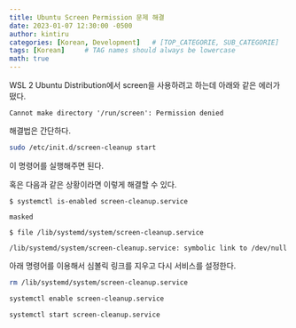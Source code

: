 ```yaml
---
title: Ubuntu Screen Permission 문제 해결
date: 2023-01-07 12:30:00 -0500
author: kintiru
categories: [Korean, Development]   # [TOP_CATEGORIE, SUB_CATEGORIE]
tags: [Korean]     # TAG names should always be lowercase
math: true
---
```


WSL 2 Ubuntu Distribution에서 screen을 사용하려고 하는데 아래와 같은 에러가 떴다.

``` console
Cannot make directory '/run/screen': Permission denied
```

해결법은 간단하다.

``` sh
sudo /etc/init.d/screen-cleanup start
```
이 명령어를 실행해주면 된다. 


혹은 다음과 같은 상황이라면 이렇게 해결할 수 있다.

``` console
$ systemctl is-enabled screen-cleanup.service

masked

$ file /lib/systemd/system/screen-cleanup.service

/lib/systemd/system/screen-cleanup.service: symbolic link to /dev/null
```

아래 명령어를 이용해서 심볼릭 링크를 지우고 다시 서비스를 설정한다.

``` sh
rm /lib/systemd/system/screen-cleanup.service

systemctl enable screen-cleanup.service

systemctl start screen-cleanup.service
```
